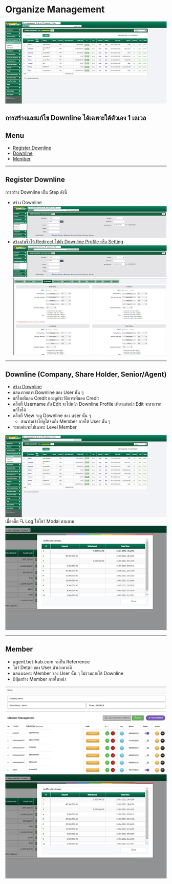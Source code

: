 # Organize Management
 ![image](img/organize-management.jpg)
## การสร้างและแก้ไข Downline ได้เฉพาะใต้ตัวเอง 1 เลเวล
## Menu
- [Register Downline](#register-downline)
- [Downline](#downline-company-share-holder-senioragent)
- [Member](#member)

---

## Register Downline
การสร้าง Downline เป็น Step ดังนี้
- สร้าง Downline
![image](img/register-downline.jpg)
- [สร้างสำเร็จให้ Redirect ไปยัง Downline Profile หรือ Setting](#downline-profile-aka-downline-setting)
![image](img/downline-profile.jpg "Downline Profile")
![image](img/downline-setting.jpg "Downline Setting")

---

## Downline (Company, Share Holder, Senior/Agent)
- [สร้าง Downline](#สร้าง-downline)
- แสดงรายการ Downline ของ User นั้น ๆ
- แก้ไขเพิ่มลด Credit และดูประวัติการเพิ่มลด Credit 
- คลิ๊กที่ Username กับ Edit จะไปหน้า Downline Profile เพียงแต่หน้า Edit จะสามารถแก้ไขได้
- คลิ๊กที่ View จะดู Downline ของ user นั้น ๆ
    - สามารถเข้าไปดูได้จนถึง Member ภายใต้ User นั้น ๆ
- ระบบค้นจะไปเฉพาะ Level Member

![image](img/organize-management.jpg "Downline Management")
เมื่อคลิ๊ก 🔍 Log ให้โชว์ Modal ตามภาพ
![image](img/loging.jpg "Logging")


---

## Member
- agent.bet-kub.com จะเป็น Referrence
- โชว์ Detail ของ User ตัวเองหากมี
- แสดงเฉพาะ Member ของ User นั้น ๆ ไม่รวมภายใต้ Downline  
- มีปุ่มสร้าง Member ภายในหน้า

![image](img/member-management.jpg "Member Management")
![image](img/loging.jpg "Logging")


